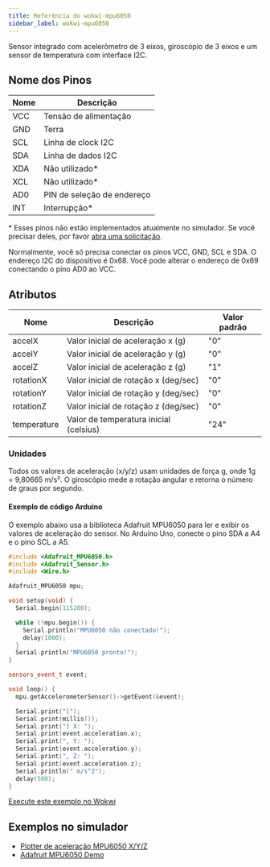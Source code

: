 ```yaml
---
title: Referência do wokwi-mpu6050
sidebar_label: wokwi-mpu6050
---
```


Sensor integrado com acelerômetro de 3 eixos, giroscópio de 3 eixos e um sensor de temperatura com interface I2C.

<wokwi-mpu6050 />

## Nome dos Pinos

| Nome | Descrição                  |
| ---- | -------------------------- |
| VCC  | Tensão de alimentação      |
| GND  | Terra                      |
| SCL  | Linha de clock I2C         |
| SDA  | Linha de dados I2C         |
| XDA  | Não utilizado\*            |
| XCL  | Não utilizado\*            |
| AD0  | PIN de seleção de endereço |
| INT  | Interrupção\*              |

\* Esses pinos não estão implementados atualmente no simulador. Se você precisar deles, por favor [abra uma solicitação](https://github.com/wokwi/wokwi-features/issues/new).

Normalmente, você só precisa conectar os pinos VCC, GND, SCL e SDA. O endereço I2C do dispositivo é 0x68. Você pode alterar o endereço de 0x69 conectando o pino AD0 ao VCC.

## Atributos

| Nome        | Descrição                              | Valor padrão |
| ----------- | -------------------------------------- | ------------ |
| accelX      | Valor inicial de aceleração x (g)      | "0"          |
| accelY      | Valor inicial de aceleração y (g)      | "0"          |
| accelZ      | Valor inicial de aceleração z (g)      | "1"          |
| rotationX   | Valor inicial de rotação x (deg/sec)   | "0"          |
| rotationY   | Valor inicial de rotação y (deg/sec)   | "0"          |
| rotationZ   | Valor inicial de rotação z (deg/sec)   | "0"          |
| temperature | Valor de temperatura inicial (celsius) | "24"         |

### Unidades

Todos os valores de aceleração (x/y/z) usam unidades de força g, onde 1g = 9,80665 m/s². O giroscópio mede a rotação angular e retorna o número de graus por segundo.

#### Exemplo de código Arduino

O exemplo abaixo usa a biblioteca Adafruit MPU6050 para ler e exibir os valores de aceleração do sensor. No Arduino Uno, conecte o pino SDA a A4 e o pino SCL a A5.

```cpp
#include <Adafruit_MPU6050.h>
#include <Adafruit_Sensor.h>
#include <Wire.h>

Adafruit_MPU6050 mpu;

void setup(void) {
  Serial.begin(115200);

  while (!mpu.begin()) {
    Serial.println("MPU6050 não conectado!");
    delay(1000);
  }
  Serial.println("MPU6050 pronto!");
}

sensors_event_t event;

void loop() {
  mpu.getAccelerometerSensor()->getEvent(&event);

  Serial.print("[");
  Serial.print(millis());
  Serial.print("] X: ");
  Serial.print(event.acceleration.x);
  Serial.print(", Y: ");
  Serial.print(event.acceleration.y);
  Serial.print(", Z: ");
  Serial.print(event.acceleration.z);
  Serial.println(" m/s^2");
  delay(500);
}
```

[Execute este exemplo no Wokwi](https://wokwi.com/arduino/projects/305937248748044864)

## Exemplos no simulador
* [Plotter de aceleração MPU6050 X/Y/Z](https://wokwi.com/arduino/projects/305937156771152449)
* [Adafruit MPU6050 Demo](https://wokwi.com/arduino/projects/305936654686749250)
